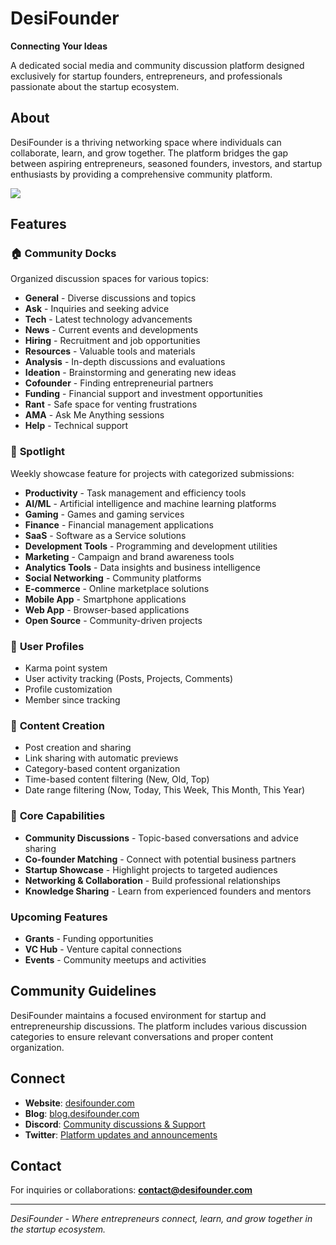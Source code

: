 # DesiFounder

**Connecting Your Ideas**

A dedicated social media and community discussion platform designed exclusively for startup founders, entrepreneurs, and professionals passionate about the startup ecosystem.

## About

DesiFounder is a thriving networking space where individuals can collaborate, learn, and grow together. The platform bridges the gap between aspiring entrepreneurs, seasoned founders, investors, and startup enthusiasts by providing a comprehensive community platform.

![](https://i.desifounder.com/389e919a-00ac-4553-b023-cacfe5481f2610000000.png)

## Features

### 🏠 **Community Docks**
Organized discussion spaces for various topics:

- **General** - Diverse discussions and topics
- **Ask** - Inquiries and seeking advice
- **Tech** - Latest technology advancements
- **News** - Current events and developments
- **Hiring** - Recruitment and job opportunities
- **Resources** - Valuable tools and materials
- **Analysis** - In-depth discussions and evaluations
- **Ideation** - Brainstorming and generating new ideas
- **Cofounder** - Finding entrepreneurial partners
- **Funding** - Financial support and investment opportunities
- **Rant** - Safe space for venting frustrations
- **AMA** - Ask Me Anything sessions
- **Help** - Technical support

### 🌟 **Spotlight**
Weekly showcase feature for projects with categorized submissions:
- **Productivity** - Task management and efficiency tools
- **AI/ML** - Artificial intelligence and machine learning platforms
- **Gaming** - Games and gaming services
- **Finance** - Financial management applications
- **SaaS** - Software as a Service solutions
- **Development Tools** - Programming and development utilities
- **Marketing** - Campaign and brand awareness tools
- **Analytics Tools** - Data insights and business intelligence
- **Social Networking** - Community platforms
- **E-commerce** - Online marketplace solutions
- **Mobile App** - Smartphone applications
- **Web App** - Browser-based applications
- **Open Source** - Community-driven projects

### 👤 **User Profiles**
- Karma point system
- User activity tracking (Posts, Projects, Comments)
- Profile customization
- Member since tracking

### 📝 **Content Creation**
- Post creation and sharing
- Link sharing with automatic previews
- Category-based content organization
- Time-based content filtering (New, Old, Top)
- Date range filtering (Now, Today, This Week, This Month, This Year)

### 🎯 **Core Capabilities**
- **Community Discussions** - Topic-based conversations and advice sharing
- **Co-founder Matching** - Connect with potential business partners
- **Startup Showcase** - Highlight projects to targeted audiences
- **Networking & Collaboration** - Build professional relationships
- **Knowledge Sharing** - Learn from experienced founders and mentors

### Upcoming Features
- **Grants** - Funding opportunities
- **VC Hub** - Venture capital connections
- **Events** - Community meetups and activities

## Community Guidelines

DesiFounder maintains a focused environment for startup and entrepreneurship discussions. The platform includes various discussion categories to ensure relevant conversations and proper content organization.

## Connect

- **Website**: [desifounder.com](https://desifounder.com)
- **Blog**: [blog.desifounder.com](https://blog.desifounder.com)
- **Discord**: [Community discussions & Support](https://discord.gg/WHGQvasn4r)
- **Twitter**: [Platform updates and announcements](https://x.com/desifounder_)

## Contact

For inquiries or collaborations: **contact@desifounder.com**

---

*DesiFounder - Where entrepreneurs connect, learn, and grow together in the startup ecosystem.*
